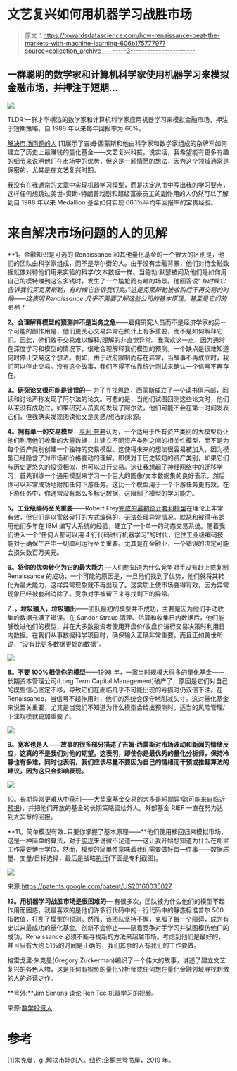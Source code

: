 # 文艺复兴如何用机器学习战胜市场

> 原文：<https://towardsdatascience.com/how-renaissance-beat-the-markets-with-machine-learning-606b17577797?source=collection_archive---------3----------------------->

## 一群聪明的数学家和计算机科学家使用机器学习来模拟金融市场，并押注于短期…

![](img/7e072d24777adab34fcae2d813f7a584.png)

TLDR:一群才华横溢的数学家和计算机科学家应用机器学习来模拟金融市场，押注于短期策略，自 1988 年以来每年回报率为 66%。

[解决市场问题的人](https://www.amazon.com/Man-Who-Solved-Market-Revolution/dp/073521798X) [1]展示了吉姆·西蒙斯和他由科学家和数学家组成的杂牌军如何建立了历史上最赚钱的量化基金——文艺复兴科技。说实话，我希望能有更多有趣的细节来说明他们在市场中的优势，但这是一厢情愿的想法，因为这个领域通常是保密的，尤其是在文艺复兴时期。

我没有在我通常的[文章](https://medium.com/@neoyipeng)中实现机器学习模型，而是决定从书中写出我的学习要点，这样任何想跳过美世-资助-特朗普戏剧和超级富豪员工的副作用的人仍然可以了解到自 1988 年以来 Medallion 基金如何实现 66.1%平均年回报率的宝贵经验。

# 来自解决市场问题的人的见解

**1。金融知识是可选的 Renaissance 和其他量化基金的一个很大的区别是，他们的团队由科学家组成，而不是华尔街的人。由于没有金融背景，他们对待金融数据就像对待他们用来实验的科学/文本数据一样。当鲍勃·默瑟被问及他们是如何用自己的模特赚到这么多钱时，发生了一个尴尬而有趣的场景。他回答说“*有时候它告诉我们买克莱斯勒，有时候它告诉我们卖。”*这是克莱斯勒被收购后不再交易的时候——这表明 Renaissance 几乎不需要了解这些公司的基本原理，甚至是它们的名称！**

**2。合理解释模型的预测并不是当务之急**——雇佣研究人员而不是经济学家的另一个可能的副作用是，他们更关心交易异常在统计上有多重要，而不是如何解释它们。因此，他们敢于交易难以解释/理解的非直觉异常。我喜欢这一点，因为通常在深度学习和模型的情况下，很难合理解释我们模型的预测。一个缺点是很难知道何时停止交易这个想法。例如，由于政府限制而存在异常，当故事不再成立时，我们可以停止交易。没有这个故事，我们不得不依靠统计测试来确认一个信号不再存在。

**3。研究论文很可能是错误的—** 为了寻找思路，西蒙斯成立了一个读书俱乐部，阅读和讨论声称发现了阿尔法的论文。可悲的是，当他们试图回测这些论文时，他们从来没有成功过。如果研究人员真的发现了阿尔法，他们可能不会在第一时间发表它们，但我确实发现阅读论文是灵感/想法的来源。

**4。拥有单一的交易模型**—[亨利·劳弗](https://en.wikipedia.org/wiki/Henry_Laufer)认为，一个适用于所有资产类别的大模型将让他们利用他们收集的大量数据，并建立不同资产类别之间的相关性模型，而不是为每个资产类别创建一个独特的交易模型。这使得未来的想法很容易被加入，因为模型已经隐含了对市场和价格变动的理解。即使对于历史较短的资产类别，如果它们与历史更悠久的投资相似，也可以进行交易。这让我想起了神经网络中的迁移学习，首先训练一个通用模型来学习一个巨大的图像/文本数据集的良好表示，然后你可以非常成功地附加任何下游任务。这比一个模型用于一个下游任务更有效，在下游任务中，你通常没有那么多标记数据，这限制了模型的学习能力。

**5。工业级编码至关重要**——Robert Frey[完成的最初统计套利模型](https://en.wikipedia.org/wiki/Robert_J._Frey)在理论上非常有效，但它们是以零敲碎打的方式编码的，无法处理异常情况。默瑟和彼得·布朗用他们多年在 IBM 编写大系统的经验，建立了一个单一的动态交易系统。随着我们进入一个“任何人都可以用 4 行代码进行机器学习”的时代，记住工业级编码技能对于确保生产中一切顺利运行至关重要。尤其是在金融业，一个错误的决定可能会损失数百万美元。

**6。将你的优势转化为它的最大能力** —人们想知道为什么竞争对手没有赶上或复制 Renaissance 的成功，一个可能的原因是，一旦他们找到了优势，他们就将其转化为最大能力，这样异常现象就不再出现了。这实质上使市场变得有效，因为异常现象已经被套利消除了。竞争对手被留下来寻找剩下的异常。

7 .**。垃圾输入，垃圾输出**——团队最初的模型并不成功，主要是因为他们手动收集的数据充满了错误。在 Sandor Straus 清理、估算和收集日内数据后，他们能够改进他们的模型，并在大多数投资者使用开盘价/收盘价进行交易决策时利用日内数据。在我们从事数据科学项目时，确保输入正确非常重要。而且正如美世所说，“没有比更多数据更好的数据”。

![](img/4649e1cc6a1472486d5c602903a40bee.png)

**8。不要 100%相信你的模型**——1998 年，一家当时规模大得多的量化基金——长期资本管理公司(Long Term Capital Management)破产了，原因是它们对自己的模型信心坚定不移，导致它们在面临几乎不可能出现的亏损时仍双倍下注。在 Renaissance，当信号不起作用时，他们的系统会保守地削减头寸。这对量化基金来说至关重要，尤其是当我们不知道为什么模型会给出预测时，适当的风险管理/下注规模就更加重要了。

![](img/346f205e6be3603b29d2dad7d53c2959.png)

**9。宽客也是人——故事的很多部分描述了吉姆·西蒙斯对市场波动和新闻的情绪反应，这真的不是我们对他的期望。这表明，即使你是最优秀的量化分析师，保持冷静也有多难，同时也表明，我们应该尽量不要因为自己的情绪而干预或推翻算法的建议，因为这只会影响表现。**

![](img/8e4d0ef7f899db3b59c5285eb87ee42a.png)

10。长期异常更难从中获利——大奖章基金交易的大多是短期异常(可能来自[临近预报](https://papers.ssrn.com/sol3/papers.cfm?abstract_id=3562025))，并把他们开放的基金的长期策略留给外人。外部基金 RIEF 一直在努力达到大奖章的回报。

**11。简单模型有效..只要你掌握了基本原理——**他们使用核回归来模拟市场，这是一种简单的算法，对于[实现](https://www.statsmodels.org/dev/generated/statsmodels.nonparametric.kernel_regression.KernelReg.html)来说微不足道——这让我开始想知道为什么在那里工作需要博士学位。然而，模型的简单性意味着我们需要做好每一件事——数据质量、变量/目标选择，最后是战略[执行](https://patents.google.com/patent/US20160035027)(下面是专利截图)。

![](img/4987f68135df027550d5b88b3380cf65.png)

来源:https://patents.google.com/patent/US20160035027

**12。用机器学习战胜市场是很困难的—** 有很多次，团队被为什么他们的模型不起作用而困惑，我最喜欢的是他们许多行代码中的一行代码中的静态标准普尔 500 指数值，打乱了模型的预测。然而，该团队坚持不懈，克服了每一个障碍，成为有史以来最成功的量化基金。创新不会停止——随着竞争对手学习并试图模仿他们的成功，Renaissance 必须不断寻找新的方法来超越市场。考虑到他们是最好的，并且只有大约 51%的时间是正确的，我们其余的人有我们的工作要做。

格雷戈里·朱克曼(Gregory Zuckerman)编织了一个伟大的故事，讲述了建立文艺复兴的各色人物，这是任何有抱负的量化分析师或任何想在量化金融领域寻找刺激的人的必读之作。

**号外:**Jim Simons 谈论 Ren Tec 机器学习的视频。

来源:[数学投资人](https://www.youtube.com/channel/UCrxWubCW3hIepKQv_wOa89Q)

# 参考

[1]朱克曼，g .解决市场的人。纽约:企鹅兰登书屋，2019 年。